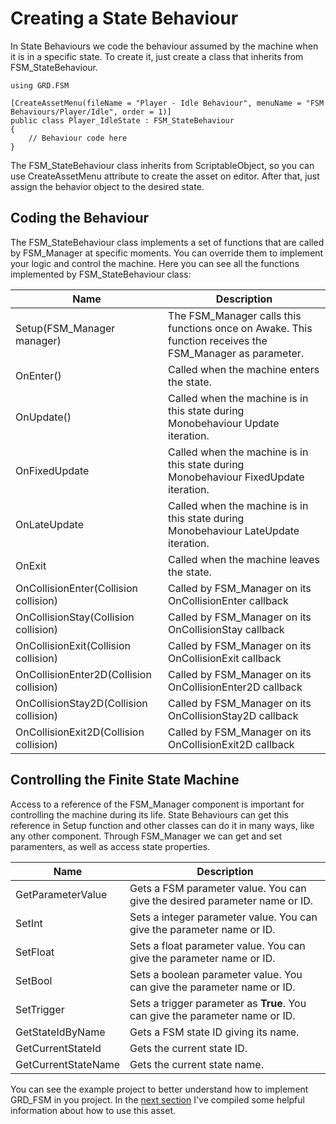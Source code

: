 # Creating a State Behaviour
In State Behaviours we code the behaviour assumed by the machine when it is in a specific state. To create it, just create a class that inherits from FSM_StateBehaviour.

```
using GRD.FSM

[CreateAssetMenu(fileName = "Player - Idle Behaviour", menuName = "FSM Behaviours/Player/Idle", order = 1)]
public class Player_IdleState : FSM_StateBehaviour
{
	// Behaviour code here
}
```

The FSM_StateBehaviour class inherits from ScriptableObject, so you can use CreateAssetMenu attribute to create the asset on editor. After that, just assign the behavior object to the desired state.

## Coding the Behaviour
The FSM_StateBehaviour class implements a set of functions that are called by FSM_Manager at specific moments. You can override them to implement your logic and control the machine.
Here you can see all the functions implemented by FSM_StateBehaviour class:

| Name | Description |
| ---- | ----------- |
| Setup(FSM_Manager manager) | The FSM_Manager calls this functions once on Awake. This function receives the FSM_Manager as parameter. |
| OnEnter() | Called when the machine enters the state. |
| OnUpdate() | Called when the machine is in this state during Monobehaviour Update iteration. |
| OnFixedUpdate | Called when the machine is in this state during Monobehaviour FixedUpdate iteration. |
| OnLateUpdate | Called when the machine is in this state during Monobehaviour LateUpdate iteration. |
| OnExit | Called when the machine leaves the state. |
| OnCollisionEnter(Collision collision) | Called by FSM_Manager on its OnCollisionEnter callback |
| OnCollisionStay(Collision collision) | Called by FSM_Manager on its OnCollisionStay callback |
| OnCollisionExit(Collision collision) | Called by FSM_Manager on its OnCollisionExit callback |
| OnCollisionEnter2D(Collision collision) | Called by FSM_Manager on its OnCollisionEnter2D callback |
| OnCollisionStay2D(Collision collision) | Called by FSM_Manager on its OnCollisionStay2D callback |
| OnCollisionExit2D(Collision collision) | Called by FSM_Manager on its OnCollisionExit2D callback |

## Controlling the Finite State Machine
Access to a reference of the FSM_Manager component is important for controlling the machine during its life. State Behaviours can get this reference in Setup function and other classes can do it in many ways, like any other component. Through FSM_Manager we can get and set paramenters, as well as access state properties.

| Name | Description |
| ---- | ----------- |
| GetParameterValue | Gets a FSM parameter value. You can give the desired parameter name or ID. |
| SetInt | Sets a integer parameter value. You can give the parameter name or ID. |
| SetFloat | Sets a float parameter value. You can give the parameter name or ID. |
| SetBool | Sets a boolean parameter value. You can give the parameter name or ID. |
| SetTrigger | Sets a trigger parameter as **True**. You can give the parameter name or ID. |
| GetStateIdByName | Gets a FSM state ID giving its name. |
| GetCurrentStateId | Gets the current state ID. |
| GetCurrentStateName | Gets the current state name. |

You can see the example project to better understand how to implement GRD_FSM in you project. In the [next section](Help-Info.md) I've compiled some helpful information about how to use this asset.